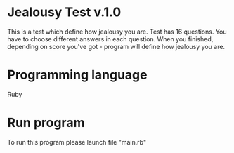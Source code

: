 # Jealousy Test v.1.0
This is a test which define how jealousy you are. Test has 16 questions. You have to choose different answers in each question.
When you finished, depending on score you've got - program will define how jealousy you are.

# Programming language
Ruby

# Run program
To run this program please launch file "main.rb"
